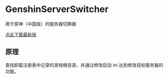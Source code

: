 # GenshinServerSwitcher
用于原神（中国版）的服务器切换器  

[点此下载最新版](https://github.com/Hidden-Corner/GenshinServerSwitcher/releases/latest/download/GenshinServerSwitcher.exe)

## 原理
查找卸载注册表中记录的游戏根目录，并通过修改启动 ini 达到修改目标服务器的功能。